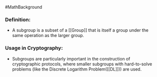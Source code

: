 #MathBackground 
### Definition:
- A subgroup is a subset of a [[Group]] that is itself a group under the same operation as the larger group.
### Usage in Cryptography:
- Subgroups are particularly important in the construction of cryptographic protocols, where smaller subgroups with hard-to-solve problems (like the Discrete Logarithm Problem([[DL]])) are used.